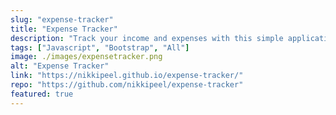 ```yaml
---
slug: "expense-tracker"
title: "Expense Tracker"
description: "Track your income and expenses with this simple application built with Javascript and Bootstrap CSS"
tags: ["Javascript", "Bootstrap", "All"]
image: ./images/expensetracker.png
alt: "Expense Tracker"
link: "https://nikkipeel.github.io/expense-tracker/"
repo: "https://github.com/nikkipeel/expense-tracker"
featured: true
---
```

